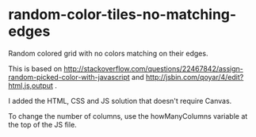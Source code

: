 # random-color-tiles-no-matching-edges

Random colored grid with no colors matching on their edges.

This is based on http://stackoverflow.com/questions/22467842/assign-random-picked-color-with-javascript and http://jsbin.com/qoyar/4/edit?html,js,output .

I added the HTML, CSS and JS solution that doesn't require Canvas.

To change the number of columns, use the howManyColumns variable at the top of the JS file.


